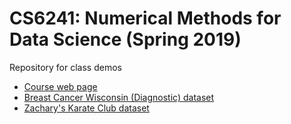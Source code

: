 # CS6241: Numerical Methods for Data Science (Spring 2019)
Repository for class demos

- [Course web page](http://www.cs.cornell.edu/courses/cs6241/2019sp/)
- [Breast Cancer Wisconsin (Diagnostic) dataset](https://archive.ics.uci.edu/ml/datasets/Breast+Cancer+Wisconsin+(Diagnostic))
- [Zachary's Karate Club dataset](http://konect.uni-koblenz.de/networks/ucidata-zachary)

